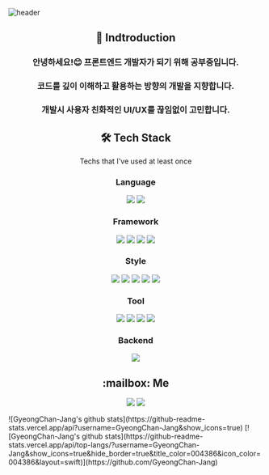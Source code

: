 
![header](https://capsule-render.vercel.app/api?type=waving&color=B6DCB6&height=300&section=header&text=GyeongChan%20Jang&fontSize=90)

<h2 align="center">🙌 Indtroduction</h2>


<p align="center">
  
<h3 align="center">안녕하세요!😊 프론트엔드 개발자가 되기 위해 공부중입니다.</h3>
<h3 align="center">코드를 깊이 이해하고 활용하는 방향의 개발을 지향합니다.</h3>
<h3 align="center">개발시 사용자 친화적인 UI/UX를 끊임없이 고민합니다.</h3>

</p>


<h2 align="center">🛠 Tech Stack</h2>

<p align="center">Techs that I've used at least once</p>

<h3 align="center">Language</h3>
  
<p align="center">
<img src="https://img.shields.io/badge/JAVASCRIPT-F7DF1E?style=for-the-badge&logo=JavaScript&logoColor=white"/> <img src="https://img.shields.io/badge/TYPESCRIPT-3178C6?style=for-the-badge&logo=TypeScript&logoColor=white"/>
</p>
 
<h3 align="center">Framework</h3>

<p align="center">          
<img src="https://img.shields.io/badge/REACT-61DAFB?style=for-the-badge&logo=React&logoColor=white"/> <img src="https://img.shields.io/badge/REDUX-764ABC?style=for-the-badge&logo=Redux&logoColor=white"/> <img src="https://img.shields.io/badge/VUE-4FC08D?style=for-the-badge&logo=Vue.js&logoColor=white"/> <img src="https://img.shields.io/badge/VUEX-4FC08D?style=for-the-badge&logo=Vue.js&logoColor=white"/>
</p>
 
<h3 align="center">Style</h3>
                  
<p align="center">
<img src="https://img.shields.io/badge/SASS-CC6699?style=for-the-badge&logo=Sass&logoColor=white"/> <img src="https://img.shields.io/badge/STYLED-COMPONENTS-DB7093?style=for-the-badge&logo=styled-components&logoColor=white"/> <img src="https://img.shields.io/badge/MUI-007FFF?style=for-the-badge&logo=MUI&logoColor=white"/> <img src="https://img.shields.io/badge/TAILWIND CSS-06B6D4?style=for-the-badge&logo=Tailwind CSS&logoColor=white"/> <img src="https://img.shields.io/badge/BOOTSTRAP-7952B3?style=for-the-badge&logo=Tailwind CSS&logoColor=white"/> 
</p>

<h3 align="center">Tool</h3>

<p align="center">
<img src="https://img.shields.io/badge/WEBPACK-8DD6F9?style=for-the-badge&logo=Webpack&logoColor=white"/> <img src="https://img.shields.io/badge/BABEL-F9DC3E?style=for-the-badge&logo=Babel&logoColor=white"/> <img src="https://img.shields.io/badge/NETLIFY-00C7B7?style=for-the-badge&logo=Netlify&logoColor=white"/> <img src="https://img.shields.io/badge/VITE-646CFF?style=for-the-badge&logo=Vite&logoColor=white"/>
</p>


<h3 align="center">Backend</h3>

<p align="center">
<img src="https://img.shields.io/badge/FIREBASE-FFCA28?style=for-the-badge&logo=Firebase&logoColor=white"/>
</p>

<h2 align="center">:mailbox: Me</h2>

<p align="center">
<a href="https://velog.io/@zerone"><img src="https://img.shields.io/badge/VELOG-20C997?style=for-the-badge&logo=Velog&logoColor=white"/></a>
<a href="https://twitter.com/dev_zerone"><img src="https://img.shields.io/badge/TWITTER-1DA1F2?style=for-the-badge&logo=Twitter&logoColor=white"/></a>
</p>

<p>
![GyeongChan-Jang's github stats](https://github-readme-stats.vercel.app/api?username=GyeongChan-Jang&show_icons=true)
[![GyeongChan-Jang's github stats](https://github-readme-stats.vercel.app/api/top-langs/?username=GyeongChan-Jang&show_icons=true&hide_border=true&title_color=004386&icon_color=004386&layout=swift)](https://github.com/GyeongChan-Jang)
</p>
